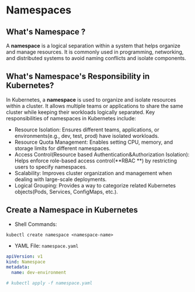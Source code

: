 # Namespaces

## What's Namespace ?

A **namespace** is a logical separation within a system that helps organize and manage resources. It is commonly used in
programming, networking, and distributed systems to avoid naming conflicts and isolate components.

## What's Namespace's Responsibility in Kubernetes?

In Kubernetes, a **namespace** is used to organize and isolate resources within a cluster. It allows multiple teams or
applications to share the same cluster while keeping their workloads logically separated. Key responsibilities of
namespaces in Kubernetes include:

- Resource Isolation: Ensures different teams, applications, or environments(e.g., dev, test, prod) have isolated
  workloads.
- Resource Quota Management: Enables setting CPU, memory, and storage limits for different namespaces.
- Access Control(Resource based Authentication&Authorization Isolation): Helps enforce role-based access control(**RBAC
  **) by restricting users to specify namespaces.
- Scalability: Improves cluster organization and management when dealing with large-scale deployments.
- Logical Grouping: Provides a way to categorize related Kubernetes objects(Pods, Services, ConfigMaps, etc.).

## Create a Namespace in Kubernetes 
- Shell Commands: 
```shell
kubectl create namespace <namespace-name>
```

- YAML File: `namespace.yaml`
```yaml
apiVersion: v1
kind: Namespace
metadata:
  name: dev-environment

# kubectl apply -f namespace.yaml 
```



